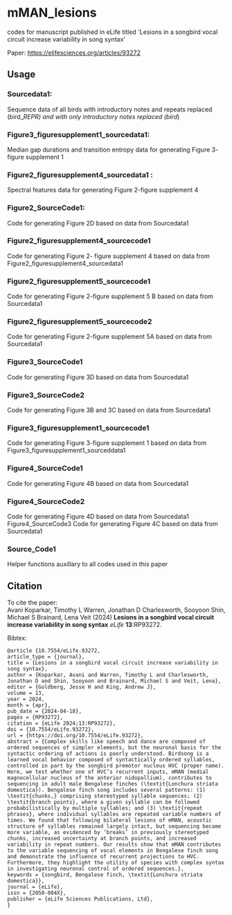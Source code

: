 # mMAN_lesions
codes for manuscript published in eLife titled 'Lesions in a songbird vocal circuit increase variability in song syntax'

Paper: https://elifesciences.org/articles/93272

## Usage
### Sourcedata1:
Sequence data of all birds with introductory notes and repeats replaced (bird<birdnumber>_<prelesion or postlesion>_REPR) and with only introductory notes replaced (bird<birdnumber>_<prelesion or postlesion>)
### Figure3_figuresupplement1_sourcedata1:
Median gap durations and transition entropy data for generating Figure 3- figure supplement 1
### Figure2_figuresupplement4_sourcedata1 :
Spectral features data for generating Figure 2-figure supplement 4


### Figure2_SourceCode1:
Code for generating Figure 2D based on data from Sourcedata1
### Figure2_figuresupplement4_sourcecode1
Code for generating Figure 2- figure supplement 4 based on data from Figure2_figuresupplement4_sourcedata1 
### Figure2_figuresupplement5_sourcecode1
Code for generating Figure 2-figure supplement 5 B based on data from Sourcedata1
### Figure2_figuresupplement5_sourcecode2
Code for generating Figure 2-figure supplement 5A based on data from Sourcedata1
### Figure3_SourceCode1
Code for generating Figure 3D based on data from Sourcedata1
### Figure3_SourceCode2
Code for generating Figure 3B and 3C based on data from Sourcedata1
### Figure3_figuresupplement1_sourcecode1
Code for generating Figure 3-figure supplement 1 based on data from Figure3_figuresupplement1_sourceddata1
### Figure4_SourceCode1
Code for generating Figure 4B based on data from Sourcedata1
### Figure4_SourceCode2
Code for generating Figure 4D based on data from Sourcedata1
Figure4_SourceCode3
Code for generating Figure 4C based on data from Sourcedata1
### Source_Code1
Helper functions auxillary to all codes used in this paper

## Citation
To cite the paper:  
Avani Koparkar, Timothy L Warren, Jonathan D Charlesworth, Sooyoon Shin, Michael S Brainard, Lena Veit 
(2024) **Lesions in a songbird vocal circuit increase variability in song syntax** *eLife* **13**:RP93272.

Bibtex:
```
@article {10.7554/eLife.93272,
article_type = {journal},
title = {Lesions in a songbird vocal circuit increase variability in song syntax},
author = {Koparkar, Avani and Warren, Timothy L and Charlesworth, Jonathan D and Shin, Sooyoon and Brainard, Michael S and Veit, Lena},
editor = {Goldberg, Jesse H and King, Andrew J},
volume = 13,
year = 2024,
month = {apr},
pub_date = {2024-04-18},
pages = {RP93272},
citation = {eLife 2024;13:RP93272},
doi = {10.7554/eLife.93272},
url = {https://doi.org/10.7554/eLife.93272},
abstract = {Complex skills like speech and dance are composed of ordered sequences of simpler elements, but the neuronal basis for the syntactic ordering of actions is poorly understood. Birdsong is a learned vocal behavior composed of syntactically ordered syllables, controlled in part by the songbird premotor nucleus HVC (proper name). Here, we test whether one of HVC’s recurrent inputs, mMAN (medial magnocellular nucleus of the anterior nidopallium), contributes to sequencing in adult male Bengalese finches (\textit{Lonchura striata domestica}). Bengalese finch song includes several patterns: (1) \textit{chunks,} comprising stereotyped syllable sequences; (2) \textit{branch points}, where a given syllable can be followed probabilistically by multiple syllables; and (3) \textit{repeat phrases}, where individual syllables are repeated variable numbers of times. We found that following bilateral lesions of mMAN, acoustic structure of syllables remained largely intact, but sequencing became more variable, as evidenced by ‘breaks’ in previously stereotyped chunks, increased uncertainty at branch points, and increased variability in repeat numbers. Our results show that mMAN contributes to the variable sequencing of vocal elements in Bengalese finch song and demonstrate the influence of recurrent projections to HVC. Furthermore, they highlight the utility of species with complex syntax in investigating neuronal control of ordered sequences.},
keywords = {songbird, Bengalese finch, \textit{Lonchura striata domestica}},
journal = {eLife},
issn = {2050-084X},
publisher = {eLife Sciences Publications, Ltd},
}
```
